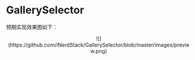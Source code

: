 # GallerySelector
预期实现效果图如下：

<div align=center>![](https://github.com/iNerdStack/GallerySelector/blob/master/images/preview.png)</div>
